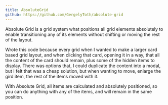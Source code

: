 ```yaml
---
title: AbsoluteGrid
github: https://github.com/GergelyToth/absolute-grid
---
```


Absolute Grid is a grid system what positions all grid elements absolutely to
enable transitioning any of its elements without shifting or moving the rest of
the layout.

Wrote this code because every grid when I wanted to make a larger card based
grid layout, and when clicking that card, opening it in a way, that all the
content of the card should remain, plus some of the hidden items to display.
There was options that, I could duplicate the content into a modal, but I felt
that was a cheap solution, but when wanting to move, enlarge the gird item,
the rest of the items moved with it.

With Absolute Grid, all items are calculated and absolutely positioned, so you
can do anything with any of the items, and will remain in the same position.
